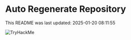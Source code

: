 # Auto Regenerate Repository

This README was last updated: 2025-01-20 08:11:55

 ![TryHackMe](https://tryhackme.com/badge/533634)
